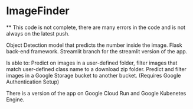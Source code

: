 # ImageFinder

** This code is not complete, there are many errors in the code and is not always on the latest push.

Object Detection model that predicts the number inside the image.
Flask back-end framework.
Streamlit branch for the streamlit version of the app.





Is able to:
Predict on images in a user-defined folder, filter images that match user-defined class name to a download zip folder.
Predict and filter images in a Google Storage bucket to another bucket. (Requires Google Authentication Setup)


There is a version of the app on Google Cloud Run and Google Kubenetes Engine.
